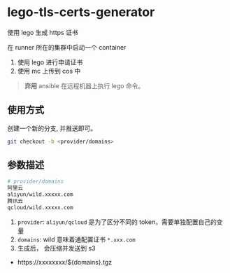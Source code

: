 # lego-tls-certs-generator

使用 lego 生成 https 证书

在 runner 所在的集群中启动一个 container

1. 使用 lego 进行申请证书
2. 使用 mc 上传到 cos 中

> **弃用** ansible 在远程机器上执行 lego 命令。


## 使用方式

创建一个新的分支, 并推送即可。

```bash
git checkout -b <provider/domains>
```

## 参数描述

```bash
# provider/domains
阿里云
aliyun/wild.xxxxx.com
腾讯云
qcloud/wild.xxxxx.com
```

1. `provider`: `aliyun/qcloud` 是为了区分不同的 token，需要单独配置自己的变量
2. `domains`: wild 意味着通配置证书 `*.xxx.com`
3. 生成后， 会压缩并发送到 s3
  + https://xxxxxxxx/${domains}.tgz


